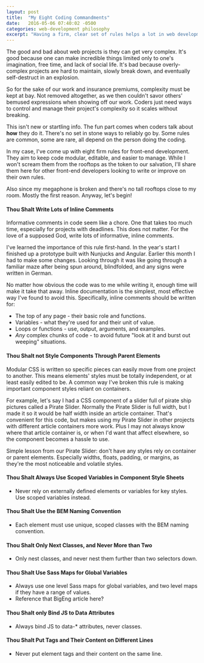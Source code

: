 ```yaml
---
layout: post
title:  "My Eight Coding Commandments"
date:   2016-05-06 07:40:02 -0500
categories: web-development philosophy
excerpt: "Having a firm, clear set of rules helps a lot in web development. These aim for modular, maintainable code at all times."
---
```


The good and bad about web projects is they can get very complex. It's good because one can make incredible things limited only to one's imagination, free time, and lack of social life. It's bad because overly-complex projects are hard to maintain, slowly break down, and eventually self-destruct in an explosion.

So for the sake of our work and insurance premiums, complexity must be kept at bay. Not removed altogether, as we then couldn't savor others' bemused expressions when showing off our work. Coders just need ways to control and manage their project's complexity so it scales without breaking.

This isn't new or startling info. The fun part comes when coders talk about **how** they do it. There's no set in stone ways to reliably go by. Some rules are common, some are rare, all depend on the person doing the coding.

In my case, I've come up with eight firm rules for front-end development. They aim to keep code modular, editable, and easier to manage. While I won't scream them from the rooftops as the token to our salvation, I'll share them here for other front-end developers looking to write or improve on their own rules.

Also since my megaphone is broken and there's no tall rooftops close to my room. Mostly the first reason. Anyway, let's begin!

#### Thou Shalt Write Lots of Inline Comments

Informative comments in code seem like a chore. One that takes too much time, especially for projects with deadlines. This does not matter. For the love of a supposed God, write lots of informative, inline comments.

I've learned the importance of this rule first-hand. In the year's start I finished up a prototype built with Nunjucks and Angular. Earlier this month I had to make some changes. Looking through it was like going through a familiar maze after being spun around, blindfolded, and any signs were written in German.

No matter how obvious the code was to me while writing it, enough time will make it take that away. Inline documentation is the simplest, most effective way I've found to avoid this. Specifically, inline comments should be written for:

* The top of any page - their basic role and functions.
* Variables - what they're used for and their unit of value.
* Loops or functions - use, output, arguments, and examples.
* *Any* complex chunks of code - to avoid future "look at it and burst out weeping" situations.

#### Thou Shalt not Style Components Through Parent Elements

Modular CSS is written so specific pieces can easily move from one project to another. This means elements' styles must be totally independent, or at least easily edited to be. A common way I've broken this rule is making important component styles reliant on containers.

For example, let's say I had a CSS component of a slider full of pirate ship pictures called a Pirate Slider. Normally the Pirate Slider is full width, but I made it so it would be half width inside an article container. That's convenient for this code, but makes using my Pirate Slider in other projects with different article containers more work. Plus I may not always know where that article container is, or when I'd want that affect elsewhere, so the component becomes a hassle to use.

Simple lesson from our Pirate Slider: don't have any styles rely on container or parent elements. Especially widths, floats, padding, or margins, as they're the most noticeable and volatile styles.

#### Thou Shalt Always Use Scoped Variables in Component Style Sheets
* Never rely on externally defined elements or variables for key styles. Use scoped variables instead.

#### Thou Shalt Use the BEM Naming Convention
* Each element must use unique, scoped classes with the BEM naming convention.

#### Thou Shalt Only Next Classes, and Never More than Two
* Only nest classes, and never nest them further than two selectors down.

#### Thou Shalt Use Sass Maps for Global Variables
* Always use one level Sass maps for global variables, and two level maps if they have a range of values.
* Reference that BigEng article here?

#### Thou Shalt only Bind JS to Data Attributes
* Always bind JS to data-* attributes, never classes.

#### Thou Shalt Put Tags and Their Content on Different Lines
* Never put element tags and their content on the same line.

